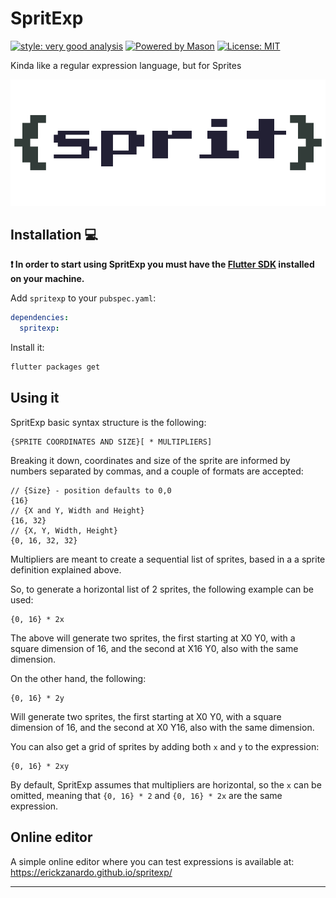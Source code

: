 # SpritExp

[![style: very good analysis][very_good_analysis_badge]][very_good_analysis_link]
[![Powered by Mason](https://img.shields.io/endpoint?url=https%3A%2F%2Ftinyurl.com%2Fmason-badge)](https://github.com/felangel/mason)
[![License: MIT][license_badge]][license_link]

Kinda like a regular expression language, but for Sprites

![](./banner.png)

## Installation 💻

**❗ In order to start using SpritExp you must have the [Flutter SDK][flutter_install_link] installed on your machine.**

Add `spritexp` to your `pubspec.yaml`:

```yaml
dependencies:
  spritexp:
```

Install it:

```sh
flutter packages get
```

## Using it

SpritExp basic syntax structure is the following:

```
{SPRITE COORDINATES AND SIZE}[ * MULTIPLIERS]
```

Breaking it down, coordinates and size of the sprite are informed by numbers separated by commas, and
a couple of formats are accepted:

```
// {Size} - position defaults to 0,0
{16}
// {X and Y, Width and Height}
{16, 32}
// {X, Y, Width, Height}
{0, 16, 32, 32}
```

Multipliers are meant to create a sequential list of sprites, based in a a sprite definition explained above.

So, to generate a horizontal list of 2 sprites, the following example can be used:

```
{0, 16} * 2x
```

The above will generate two sprites, the first starting at X0 Y0, with a square dimension of 16, and
the second at X16 Y0, also with the same dimension.

On the other hand, the following:
```
{0, 16} * 2y
```

Will generate two sprites, the first starting at X0 Y0, with a square dimension of 16, and
the second at X0 Y16, also with the same dimension.

You can also get a grid of sprites by adding both `x` and `y` to the expression:

```
{0, 16} * 2xy
```

By default, SpritExp assumes that multipliers are horizontal, so the `x` can be omitted, meaning
that `{0, 16} * 2` and `{0, 16} * 2x` are the same expression.

## Online editor

A simple online editor where you can test expressions is available at: https://erickzanardo.github.io/spritexp/

---
[flutter_install_link]: https://docs.flutter.dev/get-started/install
[github_actions_link]: https://docs.github.com/en/actions/learn-github-actions
[license_badge]: https://img.shields.io/badge/license-MIT-blue.svg
[license_link]: https://opensource.org/licenses/MIT
[logo_black]: https://raw.githubusercontent.com/VGVentures/very_good_brand/main/styles/README/vgv_logo_black.png#gh-light-mode-only
[logo_white]: https://raw.githubusercontent.com/VGVentures/very_good_brand/main/styles/README/vgv_logo_white.png#gh-dark-mode-only
[mason_link]: https://github.com/felangel/mason
[very_good_analysis_badge]: https://img.shields.io/badge/style-very_good_analysis-B22C89.svg
[very_good_analysis_link]: https://pub.dev/packages/very_good_analysis
[very_good_cli_link]: https://pub.dev/packages/very_good_cli
[very_good_coverage_link]: https://github.com/marketplace/actions/very-good-coverage
[very_good_ventures_link]: https://verygood.ventures
[very_good_ventures_link_light]: https://verygood.ventures#gh-light-mode-only
[very_good_ventures_link_dark]: https://verygood.ventures#gh-dark-mode-only
[very_good_workflows_link]: https://github.com/VeryGoodOpenSource/very_good_workflows
